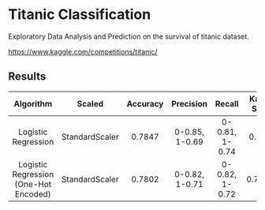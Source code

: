 # Titanic Classification

Exploratory Data Analysis and Prediction on the survival of titanic dataset.

https://www.kaggle.com/competitions/titanic/

## Results

| Algorithm | Scaled | Accuracy | Precision | Recall | Kaggle Score |
| :---:         |     :---:      |      :---:      |      :---:      | :---:      |   :---: |
| Logistic Regression  | StandardScaler     | 0.7847    | 0-0.85, 1-0.69 | 0-0.81, 1-0.74 | 0.7488
| Logistic Regression (One-Hot Encoded) | StandardScaler     | 0.7802    | 0-0.82, 1-0.71 | 0-0.82, 1-0.72 | 0.76315
